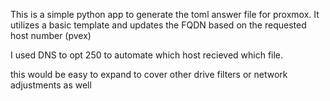 This is a simple python app to generate the toml answer file for proxmox. It utilizes a basic template and updates the FQDN based on the requested host number (pvex) 

I used DNS to opt 250 to automate which host recieved which file. 

this would be easy to expand to cover other drive filters or network adjustments as well